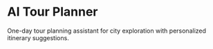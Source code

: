 # AI Tour Planner
One-day tour planning assistant for city exploration with personalized itinerary suggestions.
